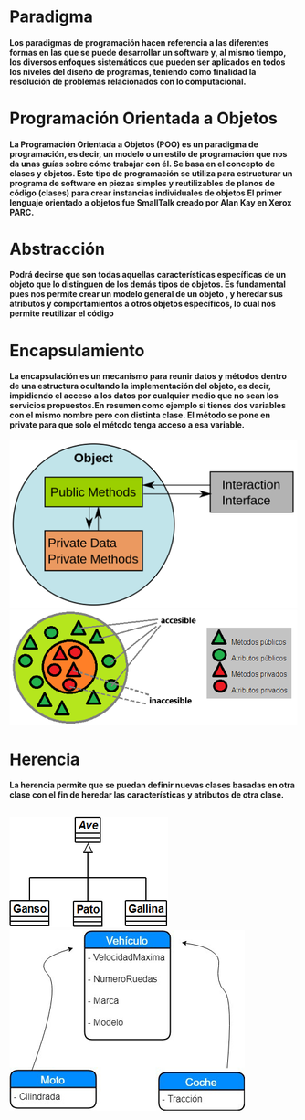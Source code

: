 # Paradigma
#### Los paradigmas de programación hacen referencia a las diferentes formas en las que se puede desarrollar un software y, al mismo tiempo, los diversos enfoques sistemáticos que pueden ser aplicados en todos los niveles del diseño de programas, teniendo como finalidad la resolución de problemas relacionados con lo computacional.
# Programación Orientada a Objetos
#### La Programación Orientada a Objetos (POO) es un paradigma de programación, es decir, un modelo o un estilo de programación que nos da unas guías sobre cómo trabajar con él. Se basa en el concepto de clases y objetos. Este tipo de programación se utiliza para estructurar un programa de software en piezas simples y reutilizables de planos de código (clases) para crear instancias individuales de objetos El primer lenguaje orientado a objetos fue SmallTalk creado  por Alan Kay en Xerox PARC.
# Abstracción
#### Podrá decirse que son todas aquellas características específicas de un objeto que lo distinguen de los demás tipos de objetos. Es fundamental pues nos permite crear un modelo general de un objeto , y heredar sus atributos y comportamientos a otros objetos específicos, lo cual nos permite reutilizar el código
# Encapsulamiento
#### La encapsulación es un mecanismo para reunir datos y métodos dentro de una estructura ocultando la implementación del objeto, es decir, impidiendo el acceso a los datos por cualquier medio que no sean los servicios propuestos.En resumen como ejemplo si tienes dos variables con el mismo nombre pero con distinta clase. El método se pone en private para que solo el método tenga acceso a esa variable.
![](./img/1024px-CPT-OOP-interfaces.svg.png "encapsulamiento")
![](./img/poo-que-es-la-programacion-orientada-a-objetos-img1.png "encap")
# Herencia
#### La herencia permite que se puedan definir nuevas clases basadas en otra clase con el fin  de heredar las características y atributos de otra clase.

![](./img/herencia-min.png "herencia")
![](./img/94489697-9910-4c8e-ade7-ee3fa996362f.jpg "herencia1")
-

